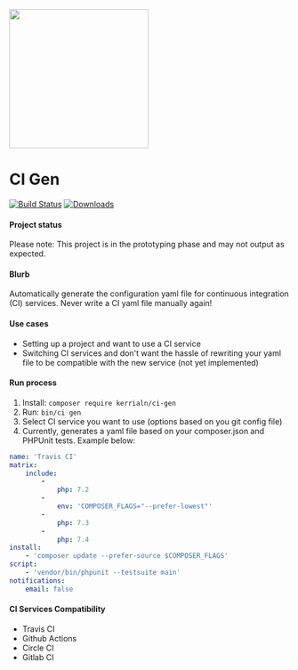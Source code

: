 <img src="https://github.com/Kerrialn/ci-gen/resouces/CI-Gen-logo-v2.png" height=250 width=250>

# CI Gen

[![Build Status](https://img.shields.io/travis/kerrialn/ci-gen/master.svg?style=flat-square)](https://travis-ci.org/kerrialn/ci-gen)
[![Downloads](https://img.shields.io/packagist/dt/kerrialn/ci-gen.svg?style=flat-square)](https://packagist.org/packages/kerrialn/ci-gen)

#### Project status
Please note: This project is in the prototyping phase and may not output as expected.

#### Blurb 
Automatically generate the configuration yaml file for continuous integration (CI) services. Never write a CI yaml file manually again!

#### Use cases
- Setting up a project and want  to use a CI service
- Switching CI services and don't want the hassle of rewriting your yaml file to be compatible with the new service (not yet implemented) 

#### Run process
1. Install: `composer require kerrialn/ci-gen`
1. Run: `bin/ci gen`
2. Select CI service you want to use (options based on you git config file)
3. Currently, generates a yaml file based on your composer.json and PHPUnit tests. Example below:

```yaml
name: 'Travis CI'
matrix:
    include:
        -
            php: 7.2
        -
            env: 'COMPOSER_FLAGS="--prefer-lowest"'
        -
            php: 7.3
        -
            php: 7.4
install:
    - 'composer update --prefer-source $COMPOSER_FLAGS'
script:
    - 'vendor/bin/phpunit --testsuite main'
notifications:
    email: false
```

#### CI Services Compatibility
- Travis CI
- Github Actions
- Circle CI
- Gitlab CI
